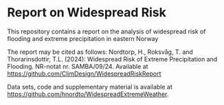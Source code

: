 # Report on Widespread Risk 

This repository contains a report on the analysis of widespread risk of flooding and extreme precipitation in eastern Norway 

The report may be cited as follows: 
Nordtorp, H., Roksvåg, T. and Thorarinsdottir, T.L. (2024): Widespread Risk of Extreme Precipitation and Flooding. NR-notat nr. SAMBA/09/24. Available at https://github.com/ClimDesign/WidespreadRiskReport

Data sets, code and supplementary material is available at https://github.com/hnordto/WidespreadExtremeWeather. 


